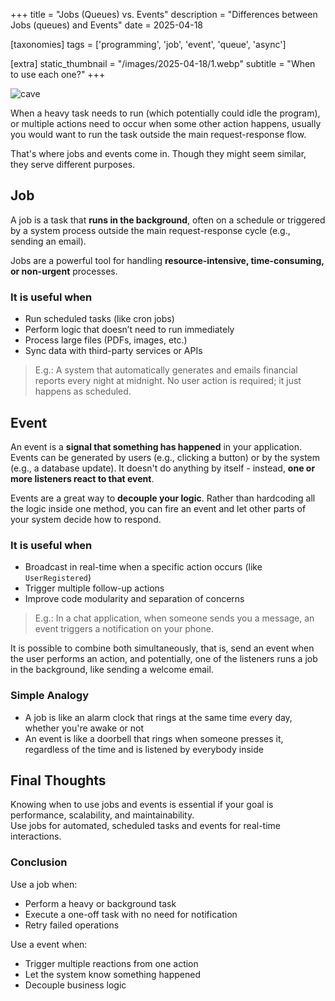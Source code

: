 +++
title = "Jobs (Queues) vs. Events"
description = "Differences between Jobs (queues) and Events"
date = 2025-04-18

[taxonomies]
tags = ['programming', 'job', 'event', 'queue', 'async']

[extra]
static_thumbnail = "/images/2025-04-18/1.webp"
subtitle = "When to use each one?"
+++

![cave](/images/2025-04-18/1.webp)

When a heavy task needs to run (which potentially could idle the program), or multiple actions need to occur when some
other action happens, usually you would want to run the task outside the main request-response flow.

That's where jobs and events come in. Though they might seem similar, they serve different purposes.

## Job

A job is a task that **runs in the background**, often on a schedule or triggered by a system process outside the main
request-response cycle (e.g., sending an email).

Jobs are a powerful tool for handling **resource-intensive, time-consuming, or non-urgent** processes.

### It is useful when

- Run scheduled tasks (like cron jobs)
- Perform logic that doesn’t need to run immediately
- Process large files (PDFs, images, etc.)
- Sync data with third-party services or APIs

> E.g.: A system that automatically generates and emails financial reports every night at midnight. No user action is
required; it just happens as scheduled.

## Event

An event is a **signal that something has happened** in your application. Events can be generated by users (e.g.,
clicking a button) or by the system (e.g., a database update). It doesn't do anything by itself - instead, **one or more
listeners react to that event**.

Events are a great way to **decouple your logic**. Rather than hardcoding all the logic inside one method, you can fire
an event and let other parts of your system decide how to respond.

### It is useful when

- Broadcast in real-time when a specific action occurs (like `UserRegistered`)
- Trigger multiple follow-up actions
- Improve code modularity and separation of concerns

> E.g.: In a chat application, when someone sends you a message, an event triggers a notification on your phone.

<div class="separator"></div>

It is possible to combine both simultaneously, that is, send an event when the user performs an action, and potentially,
one of the listeners runs a job in the background, like sending a welcome email.

### Simple Analogy

- A job is like an alarm clock that rings at the same time every day, whether you're awake or not
- An event is like a doorbell that rings when someone presses it, regardless of the time and is listened by everybody inside

## Final Thoughts

Knowing when to use jobs and events is essential if your goal is performance, scalability, and maintainability.<br>
Use jobs for automated, scheduled tasks and events for real-time interactions.

### Conclusion

Use a job when:
- Perform a heavy or background task
- Execute a one-off task with no need for notification
- Retry failed operations

Use a event when:
- Trigger multiple reactions from one action
- Let the system know something happened
- Decouple business logic
